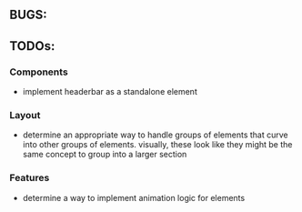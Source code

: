 ## BUGS:

## TODOs:

### Components
- implement headerbar as a standalone element

### Layout
- determine an appropriate way to handle groups of elements that curve into other groups of elements. visually, these look like they might be the same concept to group into a larger section

### Features
- determine a way to implement animation logic for elements
